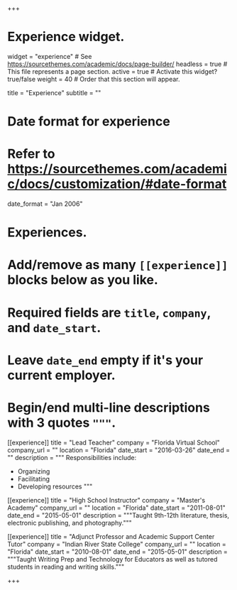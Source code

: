 +++
# Experience widget.
widget = "experience"  # See https://sourcethemes.com/academic/docs/page-builder/
headless = true  # This file represents a page section.
active = true  # Activate this widget? true/false
weight = 40  # Order that this section will appear.

title = "Experience"
subtitle = ""

# Date format for experience
#   Refer to https://sourcethemes.com/academic/docs/customization/#date-format
date_format = "Jan 2006"

# Experiences.
#   Add/remove as many `[[experience]]` blocks below as you like.
#   Required fields are `title`, `company`, and `date_start`.
#   Leave `date_end` empty if it's your current employer.
#   Begin/end multi-line descriptions with 3 quotes `"""`.
[[experience]]
  title = "Lead Teacher"
  company = "Florida Virtual School"
  company_url = ""
  location = "Florida"
  date_start = "2016-03-26"
  date_end = ""
  description = """
  Responsibilities include:

  * Organizing
  * Facilitating
  * Developing resources
  """

[[experience]]
  title = "High School Instructor"
  company = "Master's Academy"
  company_url = ""
  location = "Florida"
  date_start = "2011-08-01"
  date_end = "2015-05-01"
  description = """Taught 9th-12th literature, thesis, electronic publishing, and photography."""
  

[[experience]]
  title = "Adjunct Professor and Academic Support Center Tutor"
  company = "Indian River State College"
  company_url = ""
  location = "Florida"
  date_start = "2010-08-01"
  date_end = "2015-05-01"
  description = """Taught Writing Prep and Technology for Educators as well as tutored students in reading and writing skills."""

+++
